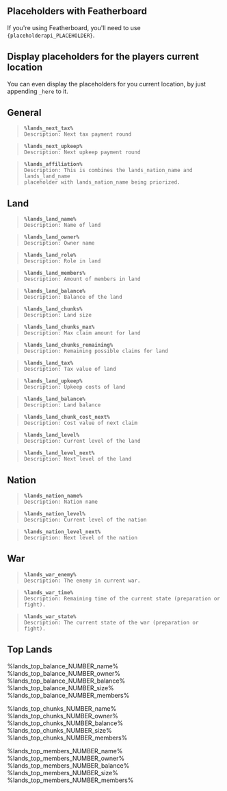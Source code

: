 ## Placeholders with Featherboard
If you're using Featherboard, you'll need to use `{placeholderapi_PLACEHOLDER}`.

## Display placeholders for the players current location
You can even display the placeholders for you current location, by just appending `_here` to it.

## General
> **`%lands_next_tax%`**\
> `Description: Next tax payment round`

> **`%lands_next_upkeep%`**\
> `Description: Next upkeep payment round`

> **`%lands_affiliation%`**\
> `Description: This is combines the lands_nation_name and lands_land_name`\
`placeholder with lands_nation_name being priorized.`


## Land
> **`%lands_land_name%`**\
> `Description: Name of land`

> **`%lands_land_owner%`**\
> `Description: Owner name`

> **`%lands_land_role%`**\
> `Description: Role in land`

> **`%lands_land_members%`**\
> `Description: Amount of members in land`

> **`%lands_land_balance%`**\
> `Description: Balance of the land`

> **`%lands_land_chunks%`**\
> `Description: Land size`

> **`%lands_land_chunks_max%`**\
> `Description: Max claim amount for land`

> **`%lands_land_chunks_remaining%`**\
> `Description: Remaining possible claims for land`

> **`%lands_land_tax%`**\
> `Description: Tax value of land`

> **`%lands_land_upkeep%`**\
> `Description: Upkeep costs of land`

> **`%lands_land_balance%`**\
> `Description: Land balance`

> **`%lands_land_chunk_cost_next%`**\
> `Description: Cost value of next claim`

> **`%lands_land_level%`**\
> `Description: Current level of the land`

> **`%lands_land_level_next%`**\
> `Description: Next level of the land`


## Nation
> **`%lands_nation_name%`**\
> `Description: Nation name`

> **`%lands_nation_level%`**\
> `Description: Current level of the nation`

> **`%lands_nation_level_next%`**\
> `Description: Next level of the nation`


## War
> **`%lands_war_enemy%`**\
> `Description: The enemy in current war.`

> **`%lands_war_time%`**\
> `Description: Remaining time of the current state (preparation or fight).`

> **`%lands_war_state%`**\
> `Description: The current state of the war (preparation or fight).`


## Top Lands 
%lands_top_balance_NUMBER_name%\
%lands_top_balance_NUMBER_owner%\
%lands_top_balance_NUMBER_balance%\
%lands_top_balance_NUMBER_size%\
%lands_top_balance_NUMBER_members%

%lands_top_chunks_NUMBER_name%\
%lands_top_chunks_NUMBER_owner%\
%lands_top_chunks_NUMBER_balance%\
%lands_top_chunks_NUMBER_size%\
%lands_top_chunks_NUMBER_members%

%lands_top_members_NUMBER_name%\
%lands_top_members_NUMBER_owner%\
%lands_top_members_NUMBER_balance%\
%lands_top_members_NUMBER_size%\
%lands_top_members_NUMBER_members%